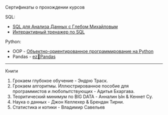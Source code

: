 Сертификаты о прохождении курсов

SQL:
- <a href="https://github.com/ArtemPlgn/certificates/blob/main/stepik-certificate-116332-8a65989.pdf">SQL для Анализа Данных с Глебом Михайловым</a>
- <a href="https://github.com/ArtemPlgn/certificates/blob/main/stepik-certificate-63054-66ec755.pdf">Интерактивный тренажер по SQL</a>

Python:
- OOP - <a href="https://github.com/ArtemPlgn/certificates/blob/main/stepik-certificate-114354-12f2abf.pdf">Объектно-ориентированное программирование на Python</a>
- Pandas - <a href="https://github.com/ArtemPlgn/certificates/blob/main/stepik-certificate-105785-95d8d62-2.pdf">ez🍉Pandas</a>
__________________________________________________________________________________________________________________________

Книги

1. Грокаем глубокое обучение - Эндрю Траск.
2. Грокаем алгоритмы. Иллюстрированное пособие для программистов и любопытствующих - Адитья Бхаргава.
3. Теоритический минимум по BIG DATA - Анналин Ын & Кеннет Су.
4. Наука о данных - Джон Келлехер & Брендан Тирни.
5. Статистика и котики - Владимир Савельев 
